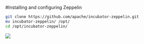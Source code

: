 #Installing and configuring Zeppelin

```bash
git clone https://github.com/apache/incubator-zeppelin.git
mv incubator-zeppelin/ /opt/
cd /opt/incubator-zeppelin/
```

![](https://www.dropbox.com/s/m20eyttnj4k78cu/Screenshot%202015-06-12%2018.01.39.png?dl=1)
